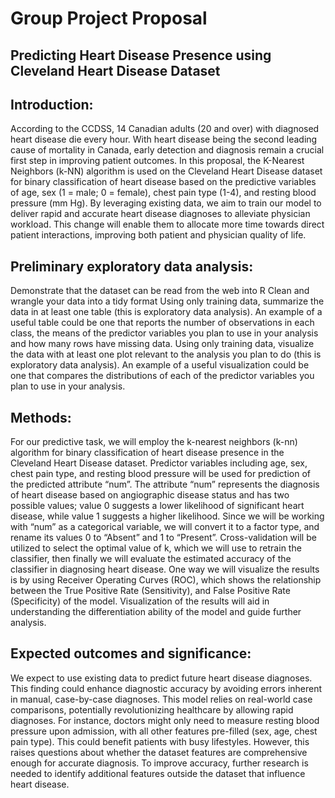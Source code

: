 # Group Project Proposal
## Predicting Heart Disease Presence using Cleveland Heart Disease Dataset

## Introduction:
According to the CCDSS, 14 Canadian adults (20 and over) with diagnosed heart disease die every hour. With heart disease being the second leading cause of mortality in Canada, early detection and diagnosis remain a crucial first step in improving patient outcomes. In this proposal, the K-Nearest Neighbors (k-NN) algorithm is used on the Cleveland Heart Disease dataset for binary classification of heart disease based on the predictive variables of age, sex (1 = male; 0 = female), chest pain type (1-4), and resting blood pressure (mm Hg). By leveraging existing data, we aim to train our model to deliver rapid and accurate heart disease diagnoses to alleviate physician workload. This change will enable them to allocate more time towards direct patient interactions, improving both patient and physician quality of life. 

## Preliminary exploratory data analysis:
Demonstrate that the dataset can be read from the web into R 
Clean and wrangle your data into a tidy format
Using only training data, summarize the data in at least one table (this is exploratory data analysis). An example of a useful table could be one that reports the number of observations in each class, the means of the predictor variables you plan to use in your analysis and how many rows have missing data. 
Using only training data, visualize the data with at least one plot relevant to the analysis you plan to do (this is exploratory data analysis). An example of a useful visualization could be one that compares the distributions of each of the predictor variables you plan to use in your analysis.

## Methods:
For our predictive task, we will employ the k-nearest neighbors (k-nn) algorithm for binary classification of heart disease presence in the Cleveland Heart Disease dataset. Predictor variables including age, sex, chest pain type, and resting blood pressure will be used for prediction of the predicted attribute “num”. The attribute “num” represents the diagnosis of heart disease based on angiographic disease status and has two possible values; value 0 suggests a lower likelihood of significant heart disease, while value 1 suggests a higher likelihood. Since we will be working with “num” as a categorical variable, we will convert it to a factor type, and  rename its values 0 to “Absent” and 1 to “Present”. Cross-validation will be utilized to select the optimal value of k, which we will use to retrain the classifier, then finally we will evaluate the estimated accuracy of the classifier in diagnosing heart disease. One way we will visualize the results is by using Receiver Operating Curves (ROC), which shows the relationship between the True Positive Rate (Sensitivity), and False Positive Rate (Specificity) of the model. Visualization of the results will aid in understanding the differentiation ability of the model and guide further analysis.

## Expected outcomes and significance:
We expect to use existing data to predict future heart disease diagnoses. This finding could enhance diagnostic accuracy by avoiding errors inherent in manual, case-by-case diagnoses. This model relies on real-world case comparisons, potentially revolutionizing healthcare by allowing rapid diagnoses. For instance, doctors might only need to measure resting blood pressure upon admission, with all other features pre-filled (sex, age, chest pain type). This could benefit patients with busy lifestyles. However, this raises questions about whether the dataset features are comprehensive enough for accurate diagnosis. To improve accuracy, further research is needed to identify additional features outside the dataset that influence heart disease.

